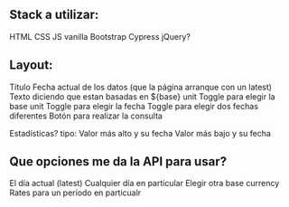 ## Stack a utilizar:
HTML
CSS
JS vanilla
Bootstrap
Cypress
jQuery?

## Layout:
Título
Fecha actual de los datos (que la página arranque con un latest)
Texto diciendo que estan basadas en ${base} unit
Toggle para elegir la base unit
Toggle para elegir la fecha
Toggle para elegir dos fechas diferentes
Botón para realizar la consulta

Estadísticas? tipo:
Valor más alto y su fecha
Valor más bajo y su fecha

## Que opciones me da la API para usar?
El día actual (latest)
Cualquier día en particular
Elegir otra base currency
Rates para un período en particualr
